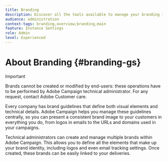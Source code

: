 ```yaml
---
title: Branding
description: Discover all the tools available to manage your branding identities
audience: administration
context-tags: branding,overview;branding,main
feature: Instance Settings
role: Admin
level: Experienced
---
```

# About Branding {#branding-gs}

>[!IMPORTANT]
>
>Brands cannot be created or modified by end-users: these operations have to be performed by Adobe Campaign technical administrator. For any request, contact Adobe Customer care.

Every company has brand guidelines that define both visual elements and technical details. Adobe Campaign helps you manage these guidelines centrally, so you can present a consistent brand image to your customers in everything you do, from logos in emails to the URLs and domains used in your campaigns.

Technical administrators can create and manage multiple brands within Adobe Campaign. This allows you to define all the elements that make up your brand identity, including logos and even email tracking settings. Once created, these brands can be easily linked to your deliveries.

